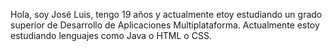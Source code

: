 Hola, soy José Luis, tengo 19 años y actualmente etoy estudiando un grado superior de Desarrollo de Aplicaciones Multiplataforma.
Actualmente estoy estudiando lenguajes como Java o HTML o CSS.


